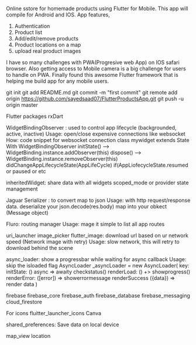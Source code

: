 Online sstore for homemade products using Flutter for Mobile.
This app will compile for Android and IOS. 
App features,
1. Authentication
2. Product list
3. Add/edit/remove products 
4. Product locations on a map
5. upload real product images

I have so many challenges with PWA(Progresive web App) on IOS  safari browser. Also getting access to Mobile camera is a big challenge for users to handle on PWA. 
Finally found this awesome Flutter framework that is helping me build app for any mobile users.


git init
git add README.md
git commit -m "first commit"
git remote add origin https://github.com/sayedsaad07/FlutterProductsApp.git
git push -u origin master

Flutter packages 
rxDart

WidgetBindingObserver : used to control app lifecycle (backgrounded, active, inactive)
    Usage: open/close expensive connections like websocket
    How: code snippet for websocket connection 
        class mywidget extends State With WidgetBindingObserver
            initState()  --> WidgetBinding.instance.addObserver(this)
            dispose()    --> WidgetBinding.instance.removeObserver(this)
            didChangeAppLifecycleState(AppLifeCycle)
                if(AppLiofecycleState.resumed or paused or etc
                
inheritedWidget: share data with all widgets
    scoped_mode or provider state management 

Jaguar Serializer : to convert map to json
    Usage: with http request/response data. deserialize your json.decode(res.body) map into your obkect (Message object)

Fluro: routing manager 
    Usage: mage it simple to list all app routes

uri_launcher
image_picker
flutter_image: download url based on ur network speed (Network image with retry)
    Usage: slow network, this will retry to download behind the scene

async_loader: show a progressbar while waiting for async callback
    Usage: skip the isloaded flag 
        AsyncLoader _asyncLoader = new AsyncLoader(
            key: 
            initState: () async => awaity checkstatus() 
            renderLoad: () +> showprogress()
            renderError: ([error]) => showerrormessage 
            renderSuccess ({data}) => render data
        )

firebase
    firebase_core
    firebase_auth
    firebase_database
    firebase_messaging
    cloud_firestore
    

For icons
    fluitter_launcher_icons
    Canva

shared_preferences: Save data on local device
    

map_view
location

